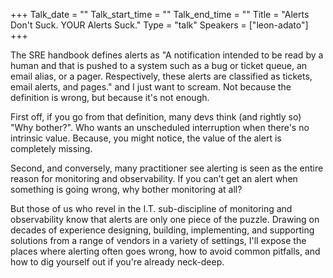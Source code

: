 +++
Talk_date = ""
Talk_start_time = ""
Talk_end_time = ""
Title = "Alerts Don't Suck. YOUR Alerts Suck."
Type = "talk"
Speakers = ["leon-adato"]
+++

The SRE handbook defines alerts as "A notification intended to be read by a human and that is pushed to a system such as a bug or ticket queue, an email alias, or a pager. Respectively, these alerts are classified as tickets, email alerts, and pages." and I just want to scream. Not because the definition is wrong, but because it's not enough.

First off, if you go from that definition, many devs think (and rightly so) "Why bother?". Who wants an unscheduled interruption when there's no intrinsic value. Because, you might notice, the value of the alert is completely missing.

Second, and conversely, many practitioner see alerting is seen as the entire reason for monitoring and observability. If you can’t get an alert when something is going wrong, why bother monitoring at all?

But those of us who revel in the I.T. sub-discipline of monitoring and observability know that alerts are only one piece of the puzzle. Drawing on decades of experience designing, building, implementing, and supporting solutions from a range of vendors in a variety of settings, I'll expose the places where alerting often goes wrong, how to avoid common pitfalls, and how to dig yourself out if you're already neck-deep.
